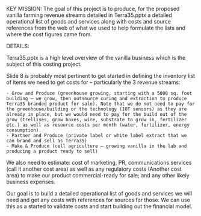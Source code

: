 KEY MISSION: The goal of this project is to produce, for the proposed vanilla farming revenue streams detailed in Terra35.pptx a detailed operational list of goods and services along with costs and source references from the web of what we used to help formulate the lists and where the cost figures came from.

DETAILS:

Terra35.pptx is a high level overview of the vanilla business which is the subject of this costing project.

Slide 8 is probably most pertinent to get started in defining the inventory list of items we need to get costs for – particularly the 3 revenue streams:

    - Grow and Produce (greenhouse growing, starting with a 5000 sq. foot building – we grow, then outsource curing and extraction to produce Terra35 branded product for sale). Note that we do not need to pay for the greenhouse/building or the technology (IOT sensors) as they are already in place, but we would need to pay for the build out of the grow (trellises, grow boxes, wire, substrate to grow in, fertilizer etc.) as well as resource costs per month (water, fertilizer, energy consumption).
    - Partner and Produce (private label or white label extract that we can brand and sell as Terra35)
    - Make & Produce (cell agriculture – growing vanilla in the lab and producing a product ready to sell) 

 

We also need to estimate: cost of marketing, PR, communications services (call it another cost area) as well as any regulatory costs (Another cost area) to make our product commercial-ready for sale; and any other likely business expenses.


Our goal is to build a detailed operational list of goods and services we will need and get any costs with references for sources for those. We can use this as a started to validate costs and start building out the financial model. 